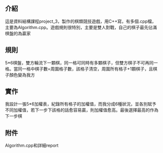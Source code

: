 ## 介紹 
這是資料結構課程project_3，製作的棋類競技遊戲，用C++寫，有多個.cpp檔，主要為Algorithm.cpp。遊戲規則很特別，主要是雙人對戰，自己的棋子最先佔滿棋盤的為贏家
## 規則 
5*6棋盤，雙方輪流下一顆棋，同一格可同時有多顆棋子，但雙方棋子不可再同一格。當同一格中棋子數=周圍格子數，該格子清空，周圍所有格子+1顆棋子，且棋子顏色變為我方
## 實作 
我設計一張5*6加權表，紀錄所有格子的加權值，而我分成6種狀況，並各別賦予不同加權值，若下一步下該格的話愈容易贏，則加權值愈高。最後選擇最高的作為下一步棋
## 附件
Algorithm.cpp和詳細report
